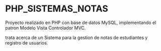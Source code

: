 # PHP_SISTEMAS_NOTAS
<p>Proyecto realizado en PHP con base de datos MySQL, implementando el patron Modelo Vista Controlador MVC. </p>
<p>trata acerca de un Sistema para la gestion de notas de estudiantes y registro de usuarios.</p>
